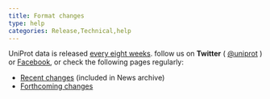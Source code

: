 ```yaml
---
title: Format changes
type: help
categories: Release,Technical,help
---
```


UniProt data is released [every eight weeks](https://www.uniprot.org/help/synchronization). follow us on **Twitter** ( [@uniprot](https://twitter.com/uniprot) ) or [Facebook](https://facebook.com/uniprot.org), or check the following pages regularly:

- [Recent changes](https://www.uniprot.org/release-notes) (included in News archive)
- [Forthcoming changes](https://www.uniprot.org/release-notes/forthcoming-changes)
